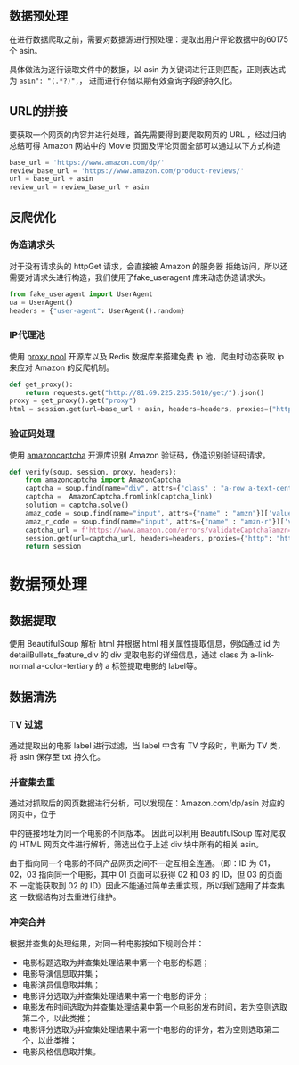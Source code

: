 ## 数据预处理

在进行数据爬取之前，需要对数据源进行预处理：提取出用户评论数据中的60175个 asin。

具体做法为逐行读取文件中的数据，以 asin 为关键词进行正则匹配，正则表达式为 `asin": "(.*?)",`， 进而进行存储以期有效查询字段的持久化。 

## URL的拼接

要获取一个网页的内容并进行处理，首先需要得到要爬取网页的 URL ，经过归纳总结可得  Amazon 网站中的 Movie 页面及评论页面全部可以通过以下方式构造 

```Python
base_url = 'https://www.amazon.com/dp/'
review_base_url = 'https://www.amazon.com/product-reviews/'
url = base_url + asin
review_url = review_base_url + asin
```

## 反爬优化

### 伪造请求头

对于没有请求头的 httpGet 请求，会直接被 Amazon 的服务器 拒绝访问，所以还需要对请求头进行构造，我们使用了fake_useragent 库来动态伪造请求头。

```Python
from fake_useragent import UserAgent
ua = UserAgent()
headers = {"user-agent": UserAgent().random}
```

### IP代理池

使用 [proxy pool](https://github.com/jhao104/proxy_pool) 开源库以及 Redis 数据库来搭建免费 ip 池，爬虫时动态获取 ip 来应对 Amazon 的反爬机制。

```Python
def get_proxy():
    return requests.get("http://81.69.225.235:5010/get/").json()
proxy = get_proxy().get("proxy")
html = session.get(url=base_url + asin, headers=headers, proxies={"http": "http://{}".format(proxy)})
```

### 验证码处理

使用 [amazoncaptcha](https://github.com/a-maliarov/amazoncaptcha) 开源库识别 Amazon 验证码，伪造识别验证码请求。

```Python
def verify(soup, session, proxy, headers):
    from amazoncaptcha import AmazonCaptcha
    captcha = soup.find(name="div", attrs={"class" : "a-row a-text-center"})
    captcha =  AmazonCaptcha.fromlink(captcha_link)
    solution = captcha.solve()
    amaz_code = soup.find(name="input", attrs={"name" : "amzn"})['value']
    amaz_r_code = soup.find(name="input", attrs={"name" : "amzn-r"})['value']
    captcha_url = f'https://www.amazon.com/errors/validateCaptcha?amzn={amaz_code}&amzn-r={amaz_r_code}&field-keywords={solution}'
    session.get(url=captcha_url, headers=headers, proxies={"http": "http://{}".format(proxy)})
    return session
```

# 数据预处理

## 数据提取

使用 BeautifulSoup 解析 html 并根据 html 相关属性提取信息，例如通过 id 为 detailBullets_feature_div 的 div 提取电影的详细信息，通过 class 为 a-link-normal a-color-tertiary 的 a 标签提取电影的 label等。

## 数据清洗

### TV 过滤

通过提取出的电影 label 进行过滤，当 label 中含有 TV 字段时，判断为 TV 类，将 asin 保存至 txt 持久化。

### 并查集去重

 通过对抓取后的网页数据进行分析，可以发现在：Amazon.com/dp/asin 对应的网页中，位于<div id="MediaMatrix"></div>中的链接地址为同一个电影的不同版本。 因此可以利用 BeautifulSoup 库对爬取的 HTML 网页文件进行解析，筛选出位于上述 div 块中所有的相关 asin。  

 由于指向同一个电影的不同产品网页之间不一定互相全连通。（即：ID 为 01， 02，03 指向同一个电影，其中 01 页面可以获得 02 和 03 的 ID，但 03 的页面不 一定能获取到 02 的 ID）因此不能通过简单去重实现，所以我们选用了并查集这 一数据结构对去重进行维护。 

### 冲突合并

根据并查集的处理结果，对同一种电影按如下规则合并：

- 电影标题选取为并查集处理结果中第一个电影的标题；
- 电影导演信息取并集；
- 电影演员信息取并集；
- 电影评分选取为并查集处理结果中第一个电影的评分；
- 电影发布时间选取为并查集处理结果中第一个电影的发布时间，若为空则选取第二个，以此类推；
- 电影评分选取为并查集处理结果中第一个电影的的评分，若为空则选取第二个，以此类推；
- 电影风格信息取并集。